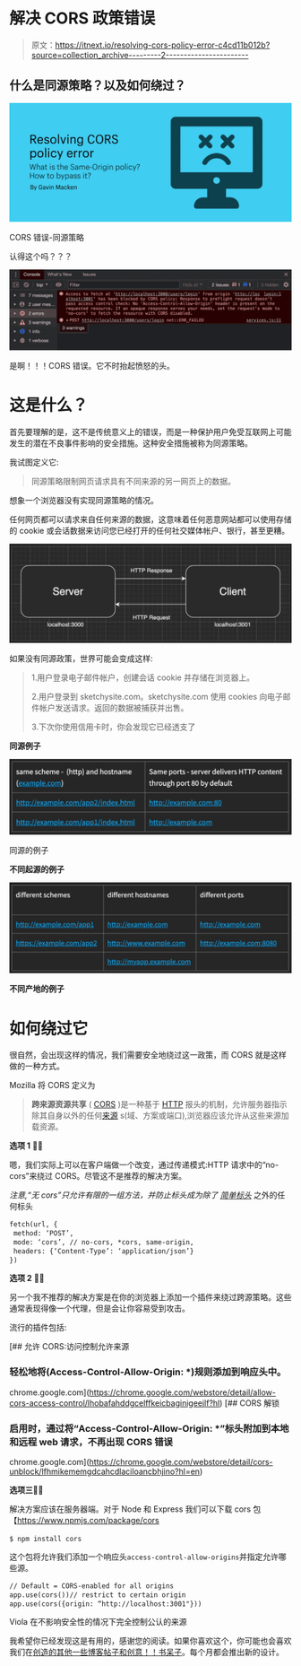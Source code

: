 # 解决 CORS 政策错误

> 原文：<https://itnext.io/resolving-cors-policy-error-c4cd11b012b?source=collection_archive---------2----------------------->

## 什么是同源策略？以及如何绕过？

![](img/d18e889f754124673b0b32c22ddf725e.png)

CORS 错误-同源策略

认得这个吗？？？

![](img/7e1ae596da17dfd525b8f17663878295.png)

是啊！！！CORS 错误。它不时抬起愤怒的头。

# 这是什么？

首先要理解的是，这不是传统意义上的错误，而是一种保护用户免受互联网上可能发生的潜在不良事件影响的安全措施。这种安全措施被称为同源策略。

我试图定义它:

> 同源策略限制网页请求具有不同来源的另一网页上的数据。

想象一个浏览器没有实现同源策略的情况。

任何网页都可以请求来自任何来源的数据，这意味着任何恶意网站都可以使用存储的 cookie 或会话数据来访问您已经打开的任何社交媒体帐户、银行，甚至更糟。

![](img/35cdd9d243f4eeda3c46324bc8aad399.png)

如果没有同源政策，世界可能会变成这样:

> 1.用户登录电子邮件帐户，创建会话 cookie 并存储在浏览器上。
> 
> 2.用户登录到 sketchysite.com。sketchysite.com 使用 cookies 向电子邮件帐户发送请求。返回的数据被捕获并出售。
> 
> 3.下次你使用信用卡时，你会发现它已经透支了

**同源例子**

![](img/b8938c43f098e05b4db572784c1c4595.png)

同源的例子

**不同起源的例子**

![](img/a76dd014b9a2e15088ed047da79c48d4.png)

**不同产地的例子**

# 如何绕过它

很自然，会出现这样的情况，我们需要安全地绕过这一政策，而 CORS 就是这样做的一种方式。

Mozilla 将 CORS 定义为

> **跨来源资源共享** ( [CORS](https://developer.mozilla.org/en-US/docs/Glossary/CORS) )是一种基于 [HTTP](https://developer.mozilla.org/en-US/docs/Glossary/HTTP) 报头的机制，允许服务器指示除其自身以外的任何[来源](https://developer.mozilla.org/en-US/docs/Glossary/Origin) s(域、方案或端口),浏览器应该允许从这些来源加载资源。

**选项 1** 🙅‍♂️

嗯，我们实际上可以在客户端做一个改变，通过传递模式:HTTP 请求中的“no-cors”来绕过 CORS。尽管这不是推荐的解决方案。

*注意,“无 cors”只允许有限的一组方法，并防止标头成为除了* [*简单标头*](https://fetch.spec.whatwg.org/#simple-header) 之外的任何标头

```
fetch(url, {
 method: ‘POST’,
 mode: ‘cors’, // no-cors, *cors, same-origin,
 headers: {‘Content-Type’: ‘application/json’}
})
```

**选项 2** 🙅‍♂️

另一个我不推荐的解决方案是在你的浏览器上添加一个插件来绕过跨源策略。这些通常表现得像一个代理，但是会让你容易受到攻击。

流行的插件包括:

[](https://chrome.google.com/webstore/detail/allow-cors-access-control/lhobafahddgcelffkeicbaginigeejlf?hl) [## 允许 CORS:访问控制允许来源

### 轻松地将(Access-Control-Allow-Origin: *)规则添加到响应头中。

chrome.google.com](https://chrome.google.com/webstore/detail/allow-cors-access-control/lhobafahddgcelffkeicbaginigeejlf?hl) [](https://chrome.google.com/webstore/detail/cors-unblock/lfhmikememgdcahcdlaciloancbhjino?hl=en) [## CORS 解锁

### 启用时，通过将“Access-Control-Allow-Origin: *”标头附加到本地和远程 web 请求，不再出现 CORS 错误

chrome.google.com](https://chrome.google.com/webstore/detail/cors-unblock/lfhmikememgdcahcdlaciloancbhjino?hl=en) 

**选项三**💁‍♂️

解决方案应该在服务器端。对于 Node 和 Express 我们可以下载 cors 包【https://www.npmjs.com/package/cors 

`$ npm install cors`

这个包将允许我们添加一个响应头`access-control-allow-origins`并指定允许哪些源。

```
// Default = CORS-enabled for all origins 
app.use(cors())// restrict to certain origin
app.use(cors({origin: “http://localhost:3001"})) 
```

Viola 在不影响安全性的情况下完全控制公认的来源

我希望你已经发现这是有用的，感谢您的阅读。如果你喜欢这个，你可能也会喜欢我们在[创造的其他一些博客帖子和创意！！书呆子](https://www.notnotnerdy.com/)。每个月都会推出新的设计。